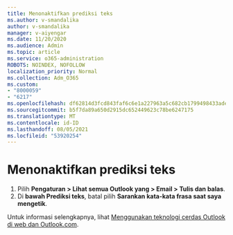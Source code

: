 ```yaml
---
title: Menonaktifkan prediksi teks
ms.author: v-smandalika
author: v-smandalika
manager: v-aiyengar
ms.date: 11/20/2020
ms.audience: Admin
ms.topic: article
ms.service: o365-administration
ROBOTS: NOINDEX, NOFOLLOW
localization_priority: Normal
ms.collection: Adm_O365
ms.custom:
- "8000059"
- "6217"
ms.openlocfilehash: df62814d3fcd843faf6c6e1a227963a5c682cb1799498433ade15ab1b9e9a6fe
ms.sourcegitcommit: b5f7da89a650d2915dc652449623c78be6247175
ms.translationtype: MT
ms.contentlocale: id-ID
ms.lasthandoff: 08/05/2021
ms.locfileid: "53920254"
---
```

# <a name="turn-off-text-predictions"></a>Menonaktifkan prediksi teks

1. Pilih **Pengaturan > Lihat semua Outlook yang > Email > Tulis dan balas**.
2. Di **bawah Prediksi teks**, batal pilih **Sarankan kata-kata frasa saat saya mengetik**.

Untuk informasi selengkapnya, lihat [Menggunakan teknologi cerdas Outlook di web dan Outlook.com](https://support.microsoft.com/office/use-intelligent-technology-in-outlook-on-the-web-and-outlook-com-24b30683-8340-4b69-b8ac-4193ec528a70).